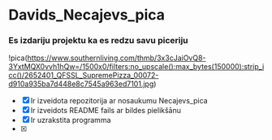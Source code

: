 # Davids_Necajevs_pica
### Es izdariju projektu ka es redzu savu piceriju
!pica(https://www.southernliving.com/thmb/3x3cJaiOvQ8-3YxtMQX0vvh1hQw=/1500x0/filters:no_upscale():max_bytes(150000):strip_icc()/2652401_QFSSL_SupremePizza_00072-d910a935ba7d448e8c7545a963ed7101.jpg)
- [x] Ir izveidota repozitorija ar nosaukumu Necajevs_pica
- [x] Ir izveidots README fails ar bildes pielikšānu
- [x] Ir uzrakstita  programma
- [x]  

